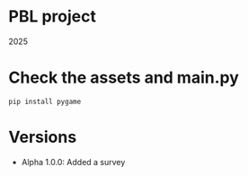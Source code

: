 # PBL project
2025

# Check the assets and main.py
```pip
pip install pygame
```

# Versions
- Alpha 1.0.0: Added a survey
